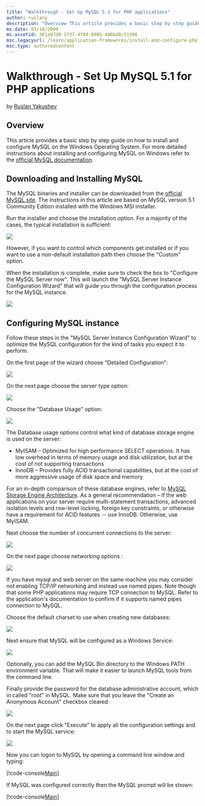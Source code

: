 ```yaml
---
title: "Walkthrough - Set Up MySQL 5.1 for PHP applications"
author: ruslany
description: "Overview This article provides a basic step by step guide on how to install and configure MySQL on the Windows Operating System. For more detailed instructio..."
ms.date: 03/18/2009
ms.assetid: 361e07d9-1737-4f84-890b-406bd8c51506
msc.legacyurl: /learn/application-frameworks/install-and-configure-php-on-iis/walkthrough-set-up-mysql-51-for-php-applications
msc.type: authoredcontent
---
```

Walkthrough - Set Up MySQL 5.1 for PHP applications
====================
by [Ruslan Yakushev](https://github.com/ruslany)

## Overview

This article provides a basic step by step guide on how to install and configure MySQL on the Windows Operating System. For more detailed instructions about installing and configuring MySQL on Windows refer to the [official MySQL documentation](http://dev.mysql.com/doc/refman/5.1/en/windows-installation.html).

## Downloading and Installing MySQL

The MySQL binaries and installer can be downloaded from the [official MySQL site](http://dev.mysql.com/downloads/mysql/5.1.html). The instructions in this article are based on MySQL version 5.1 Community Edition installed with the Windows MSI installer.

Run the installer and choose the installation option. For a majority of the cases, the typical installation is sufficient:

[![](walkthrough-set-up-mysql-51-for-php-applications/_static/image3.png)](walkthrough-set-up-mysql-51-for-php-applications/_static/image2.png)

However, if you want to control which components get installed or if you want to use a non-default installation path then choose the "Custom" option.

When the installation is complete, make sure to check the box to "Configure the MySQL Server now". This will launch the "MySQL Server Instance Configuration Wizard" that will guide you through the configuration process for the MySQL instance.

[![](walkthrough-set-up-mysql-51-for-php-applications/_static/image5.png)](walkthrough-set-up-mysql-51-for-php-applications/_static/image4.png)

## Configuring MySQL instance

Follow these steps in the "MySQL Server Instance Configuration Wizard" to optimize the MySQL configuration for the kind of tasks you expect it to perform.

On the first page of the wizard choose "Detailed Configuration":

[![](walkthrough-set-up-mysql-51-for-php-applications/_static/image7.png)](walkthrough-set-up-mysql-51-for-php-applications/_static/image6.png)

On the next page choose the server type option:

[![](walkthrough-set-up-mysql-51-for-php-applications/_static/image9.png)](walkthrough-set-up-mysql-51-for-php-applications/_static/image8.png)

Choose the "Database Usage" option:

[![](walkthrough-set-up-mysql-51-for-php-applications/_static/image11.png)](walkthrough-set-up-mysql-51-for-php-applications/_static/image10.png)

The Database usage options control what kind of database storage engine is used on the server:

- MyISAM – Optimized for high performance SELECT operations. It has low overhead in terms of memory usage and disk utilization, but at the cost of not supporting transactions
- InnoDB – Provides fully ACID transactional capabilities, but at the cost of more aggressive usage of disk space and memory

For an in-depth comparison of these database engines, refer to [MySQL Storage Engine Architecture](http://dev.mysql.com/tech-resources/articles/storage-engine/part_1.html). As a general recommendation – if the web applications on your server require multi-statement transactions, advanced isolation levels and row-level locking, foreign key constraints, or otherwise have a requirement for ACID features -- use InnoDB. Otherwise, use MyISAM.

Next choose the number of concurrent connections to the server:

[![](walkthrough-set-up-mysql-51-for-php-applications/_static/image13.png)](walkthrough-set-up-mysql-51-for-php-applications/_static/image12.png)

On the next page choose networking options :

[![](walkthrough-set-up-mysql-51-for-php-applications/_static/image15.png)](walkthrough-set-up-mysql-51-for-php-applications/_static/image14.png)

If you have mysql and web server on the same machine you may consider not enabling TCP/IP networking and instead use named pipes. Note though that some PHP applications may require TCP connection to MySQL. Refer to the application's documentation to confirm if it supports named pipes connection to MySQL.

Choose the default charset to use when creating new databases:

[![](walkthrough-set-up-mysql-51-for-php-applications/_static/image17.png)](walkthrough-set-up-mysql-51-for-php-applications/_static/image16.png)

Next ensure that MySQL will be configured as a Windows Service:

[![](walkthrough-set-up-mysql-51-for-php-applications/_static/image19.png)](walkthrough-set-up-mysql-51-for-php-applications/_static/image18.png)

Optionally, you can add the MySQL Bin directory to the Windows PATH environment variable. That will make it easier to launch MySQL tools from the command line.

Finally provide the password for the database administrative account, which in called "root" in MySQL. Make sure that you leave the "Create an Anonymous Account" checkbox cleared:

[![](walkthrough-set-up-mysql-51-for-php-applications/_static/image21.png)](walkthrough-set-up-mysql-51-for-php-applications/_static/image20.png)

On the next page click "Execute" to apply all the configuration settings and to start the MySQL service:

[![](walkthrough-set-up-mysql-51-for-php-applications/_static/image23.png)](walkthrough-set-up-mysql-51-for-php-applications/_static/image22.png)

Now you can logon to MySQL by opening a command line window and typing:

[!code-console[Main](walkthrough-set-up-mysql-51-for-php-applications/samples/sample1.cmd)]

If MySQL was configured correctly then the MySQL prompt will be shown:

[!code-console[Main](walkthrough-set-up-mysql-51-for-php-applications/samples/sample2.cmd)]
